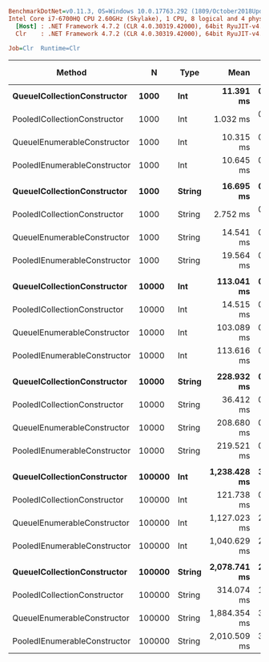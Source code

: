 ``` ini

BenchmarkDotNet=v0.11.3, OS=Windows 10.0.17763.292 (1809/October2018Update/Redstone5)
Intel Core i7-6700HQ CPU 2.60GHz (Skylake), 1 CPU, 8 logical and 4 physical cores
  [Host] : .NET Framework 4.7.2 (CLR 4.0.30319.42000), 64bit RyuJIT-v4.7.3324.0
  Clr    : .NET Framework 4.7.2 (CLR 4.0.30319.42000), 64bit RyuJIT-v4.7.3324.0

Job=Clr  Runtime=Clr  

```
|                       Method |      N |   Type |         Mean |     Error |    StdDev | Ratio | Gen 0/1k Op | Gen 1/1k Op | Gen 2/1k Op | Allocated Memory/Op |
|----------------------------- |------- |------- |-------------:|----------:|----------:|------:|------------:|------------:|------------:|--------------------:|
|  **QueueICollectionConstructor** |   **1000** |    **Int** |    **11.391 ms** | **0.0244 ms** | **0.0229 ms** |  **1.00** |   **2687.5000** |           **-** |           **-** |          **8283.24 KB** |
| PooledICollectionConstructor |   1000 |    Int |     1.032 ms | 0.0030 ms | 0.0027 ms |  0.09 |     19.5313 |           - |           - |             62.5 KB |
|  QueueIEnumerableConstructor |   1000 |    Int |    10.315 ms | 0.0184 ms | 0.0172 ms |  0.91 |   2687.5000 |           - |           - |          8283.24 KB |
| PooledIEnumerableConstructor |   1000 |    Int |    10.645 ms | 0.0300 ms | 0.0280 ms |  0.93 |     46.8750 |           - |           - |           156.25 KB |
|                              |        |        |              |           |           |       |             |             |             |                     |
|  **QueueICollectionConstructor** |   **1000** | **String** |    **16.695 ms** | **0.0754 ms** | **0.0668 ms** |  **1.00** |   **5281.2500** |           **-** |           **-** |         **16271.43 KB** |
| PooledICollectionConstructor |   1000 | String |     2.752 ms | 0.0252 ms | 0.0236 ms |  0.16 |     19.5313 |           - |           - |             62.5 KB |
|  QueueIEnumerableConstructor |   1000 | String |    14.541 ms | 0.0479 ms | 0.0448 ms |  0.87 |   5281.2500 |           - |           - |         16277.55 KB |
| PooledIEnumerableConstructor |   1000 | String |    19.564 ms | 0.0651 ms | 0.0577 ms |  1.17 |     31.2500 |           - |           - |           164.25 KB |
|                              |        |        |              |           |           |       |             |             |             |                     |
|  **QueueICollectionConstructor** |  **10000** |    **Int** |   **113.041 ms** | **0.3355 ms** | **0.2974 ms** |  **1.00** |  **41600.0000** |           **-** |           **-** |         **128520.3 KB** |
| PooledICollectionConstructor |  10000 |    Int |    14.515 ms | 0.0318 ms | 0.0282 ms |  0.13 |     15.6250 |           - |           - |             62.5 KB |
|  QueueIEnumerableConstructor |  10000 |    Int |   103.089 ms | 0.3517 ms | 0.3289 ms |  0.91 |  41600.0000 |           - |           - |         128520.3 KB |
| PooledIEnumerableConstructor |  10000 |    Int |   113.616 ms | 0.3100 ms | 0.2900 ms |  1.01 |           - |           - |           - |           156.44 KB |
|                              |        |        |              |           |           |       |             |             |             |                     |
|  **QueueICollectionConstructor** |  **10000** | **String** |   **228.932 ms** | **0.6845 ms** | **0.6403 ms** |  **1.00** |  **41333.3333** |  **41333.3333** |  **41333.3333** |        **256378.94 KB** |
| PooledICollectionConstructor |  10000 | String |    36.412 ms | 0.1271 ms | 0.1189 ms |  0.16 |           - |           - |           - |            62.86 KB |
|  QueueIEnumerableConstructor |  10000 | String |   208.680 ms | 0.1809 ms | 0.1604 ms |  0.91 |  41333.3333 |  41333.3333 |  41333.3333 |        256378.94 KB |
| PooledIEnumerableConstructor |  10000 | String |   219.521 ms | 0.8929 ms | 0.8352 ms |  0.96 |           - |           - |           - |           165.33 KB |
|                              |        |        |              |           |           |       |             |             |             |                     |
|  **QueueICollectionConstructor** | **100000** |    **Int** | **1,238.428 ms** | **3.2802 ms** | **2.7391 ms** |  **1.00** | **209000.0000** | **169000.0000** | **166000.0000** |        **1027748.9 KB** |
| PooledICollectionConstructor | 100000 |    Int |   121.738 ms | 0.3844 ms | 0.3596 ms |  0.10 |           - |           - |           - |               64 KB |
|  QueueIEnumerableConstructor | 100000 |    Int | 1,127.023 ms | 2.2029 ms | 2.0606 ms |  0.91 | 207000.0000 | 168000.0000 | 165000.0000 |       1027708.81 KB |
| PooledIEnumerableConstructor | 100000 |    Int | 1,040.629 ms | 2.0894 ms | 1.9545 ms |  0.84 |           - |           - |           - |              160 KB |
|                              |        |        |              |           |           |       |             |             |             |                     |
|  **QueueICollectionConstructor** | **100000** | **String** | **2,078.741 ms** | **2.4459 ms** | **2.2879 ms** |  **1.00** | **336000.0000** | **294000.0000** | **290000.0000** |       **2053203.95 KB** |
| PooledICollectionConstructor | 100000 | String |   314.074 ms | 1.1209 ms | 1.0485 ms |  0.15 |           - |           - |           - |               64 KB |
|  QueueIEnumerableConstructor | 100000 | String | 1,884.354 ms | 3.3267 ms | 2.9490 ms |  0.91 | 339000.0000 | 299000.0000 | 294000.0000 |       2053587.06 KB |
| PooledIEnumerableConstructor | 100000 | String | 2,010.509 ms | 3.0988 ms | 2.7470 ms |  0.97 |           - |           - |           - |           165.83 KB |
